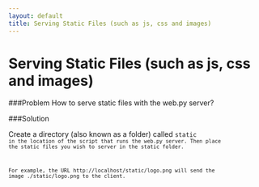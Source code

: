 ```yaml
---
layout: default
title: Serving Static Files (such as js, css and images)
---
```


# Serving Static Files (such as js, css and images)

###Problem
How to serve static files with the web.py server?

###Solution

Create a directory (also known as a folder) called <code>static<code> in the location of the script that runs the web.py server. Then place the static files you wish to server in the static folder.

For example, the URL http://localhost/static/logo.png will send the image ./static/logo.png to the client.